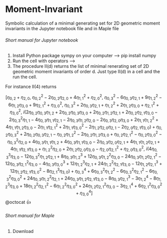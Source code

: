 # Moment-Invariant
Symbolic calculation of a minimal generating set for 2D geometric moment invariants in the  Jupyter notebook file and in Maple file

###### Short manual for  Jupyter notebook
 1. Install Python package sympy on your computer --> pip install numpy
 2. Run the cell with operators --> 
 3. The procedure II(d) returns the list of minimal renerating set of 2D geometric moment invariants of order d.  Just type II(d) in a cell and the run the cell.
 
 For instance 
 II(4) returns
 
 $$
 \displaystyle \left[ {\eta}_{0,2} + {\eta}_{2,0}, \  {\eta}_{0,2}^{2} - 2 {\eta}_{0,2} {\eta}_{2,0} + 4 {\eta}_{1,1}^{2} + {\eta}_{2,0}^{2}, \  {\eta}_{0,3}^{2} - 6 {\eta}_{0,3} {\eta}_{2,1} + 9 {\eta}_{1,2}^{2} - 6 {\eta}_{1,2} {\eta}_{3,0} + 9 {\eta}_{2,1}^{2} + {\eta}_{3,0}^{2}, \  {\eta}_{0,3}^{2} + 2 {\eta}_{0,3} {\eta}_{2,1} + {\eta}_{1,2}^{2} + 2 {\eta}_{1,2} {\eta}_{3,0} + {\eta}_{2,1}^{2} + {\eta}_{3,0}^{2}, \  i \left(2 {\eta}_{0,2} {\eta}_{0,3} {\eta}_{1,2} + 2 {\eta}_{0,2} {\eta}_{0,3} {\eta}_{3,0} + 2 {\eta}_{0,2} {\eta}_{1,2} {\eta}_{2,1} + 2 {\eta}_{0,2} {\eta}_{2,1} {\eta}_{3,0} - 2 {\eta}_{0,3}^{2} {\eta}_{1,1} - 4 {\eta}_{0,3} {\eta}_{1,1} {\eta}_{2,1} - 2 {\eta}_{0,3} {\eta}_{1,2} {\eta}_{2,0} - 2 {\eta}_{0,3} {\eta}_{2,0} {\eta}_{3,0} + 2 {\eta}_{1,1} {\eta}_{1,2}^{2} + 4 {\eta}_{1,1} {\eta}_{1,2} {\eta}_{3,0} - 2 {\eta}_{1,1} {\eta}_{2,1}^{2} + 2 {\eta}_{1,1} {\eta}_{3,0}^{2} - 2 {\eta}_{1,2} {\eta}_{2,0} {\eta}_{2,1} - 2 {\eta}_{2,0} {\eta}_{2,1} {\eta}_{3,0}\right) + {\eta}_{0,2} {\eta}_{0,3}^{2} + 2 {\eta}_{0,2} {\eta}_{0,3} {\eta}_{2,1} - {\eta}_{0,2} {\eta}_{1,2}^{2} - 2 {\eta}_{0,2} {\eta}_{1,2} {\eta}_{3,0} + {\eta}_{0,2} {\eta}_{2,1}^{2} - {\eta}_{0,2} {\eta}_{3,0}^{2} - {\eta}_{0,3}^{2} {\eta}_{2,0} + 4 {\eta}_{0,3} {\eta}_{1,1} {\eta}_{1,2} + 4 {\eta}_{0,3} {\eta}_{1,1} {\eta}_{3,0} - 2 {\eta}_{0,3} {\eta}_{2,0} {\eta}_{2,1} + 4 {\eta}_{1,1} {\eta}_{1,2} {\eta}_{2,1} + 4 {\eta}_{1,1} {\eta}_{2,1} {\eta}_{3,0} + {\eta}_{1,2}^{2} {\eta}_{2,0} + 2 {\eta}_{1,2} {\eta}_{2,0} {\eta}_{3,0} - {\eta}_{2,0} {\eta}_{2,1}^{2} + {\eta}_{2,0} {\eta}_{3,0}^{2}, \  i \left(4 {\eta}_{0,3}^{3} {\eta}_{3,0} - 12 {\eta}_{0,3}^{2} {\eta}_{1,2} {\eta}_{2,1} + 8 {\eta}_{0,3} {\eta}_{1,2}^{3} + 12 {\eta}_{0,3} {\eta}_{1,2}^{2} {\eta}_{3,0} - 24 {\eta}_{0,3} {\eta}_{1,2} {\eta}_{2,1}^{2} - 12 {\eta}_{0,3} {\eta}_{2,1}^{2} {\eta}_{3,0} - 4 {\eta}_{0,3} {\eta}_{3,0}^{3} + 12 {\eta}_{1,2}^{3} {\eta}_{2,1} + 24 {\eta}_{1,2}^{2} {\eta}_{2,1} {\eta}_{3,0} - 12 {\eta}_{1,2} {\eta}_{2,1}^{3} + 12 {\eta}_{1,2} {\eta}_{2,1} {\eta}_{3,0}^{2} - 8 {\eta}_{2,1}^{3} {\eta}_{3,0}\right) + {\eta}_{0,3}^{4} + 6 {\eta}_{0,3}^{2} {\eta}_{1,2}^{2} - 6 {\eta}_{0,3}^{2} {\eta}_{2,1}^{2} - 6 {\eta}_{0,3}^{2} {\eta}_{3,0}^{2} + 24 {\eta}_{0,3} {\eta}_{1,2}^{2} {\eta}_{2,1} + 24 {\eta}_{0,3} {\eta}_{1,2} {\eta}_{2,1} {\eta}_{3,0} - 8 {\eta}_{0,3} {\eta}_{2,1}^{3} - 3 {\eta}_{1,2}^{4} - 8 {\eta}_{1,2}^{3} {\eta}_{3,0} + 18 {\eta}_{1,2}^{2} {\eta}_{2,1}^{2} - 6 {\eta}_{1,2}^{2} {\eta}_{3,0}^{2} + 24 {\eta}_{1,2} {\eta}_{2,1}^{2} {\eta}_{3,0} - 3 {\eta}_{2,1}^{4} + 6 {\eta}_{2,1}^{2} {\eta}_{3,0}^{2} + {\eta}_{3,0}^{4}\right]
 $$
@octocat :+1:

###### Short manual for Maple
1. Download 
